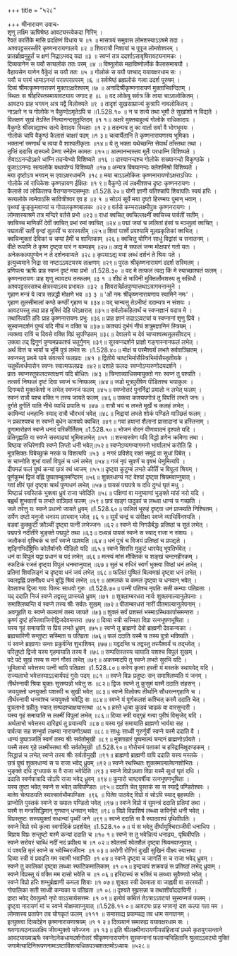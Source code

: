+++
title = "५२८"

+++
श्रीनारायण उवाच-  
शृणु लक्ष्मि ऋषिश्रेष्ठ आवट्यस्त्वेकदा गिरिम् ।  
रैवतं कार्तिके मासि प्रदक्षिणं विधाय च ॥१ ॥
मासत्रयं समुवास लोमशस्याऽऽश्रमे तदा ।  
अश्वपट्टसरस्तीरे कृष्णनारायणालये ॥२ ॥
शिवरात्रौ निशायां च पुपूज लोमशेश्वरम् ।  
प्रातर्ब्राह्ममुहूर्तं च क्षणं निद्राऽभवद् यदा ॥३ ॥
स्वप्नं तत्र ददर्शाऽसावृषिरावट्यनामकः ।  
दिव्ययानेन स ययौ सत्यलोकं ततः परम् ॥४ ॥
विष्णुलोकं महाविष्णोर्लोकं कैलासमाययौ ।  
वैहायसेन यानेन वैकुॆठं स ययौ ततः ॥५ ॥
गोलोकं स ययौ पश्चाद् ययावक्षरधाम सः ।  
ययौ च परमं धामाऽनन्तं परात्परात्परम् ॥६ ॥
सर्वश्रेष्ठं ब्रह्मलोकं गत्वा ददर्श पूरुषम् ।  
दिव्यं श्रीमत्कृष्णनारायणं मुक्ताऽक्षरेश्वरम् ॥७ ॥
अनादिश्रीकृष्णनारायणं मुक्ताभिवन्दितम् ।  
स्थितः स श्रीहरिस्तस्मायावट्याय जगाद ह ॥८ ॥
वद लोकेषु सर्वत्र किं त्वया चाऽवलोकितम् ।  
आवट्यः प्राह भगवन् अत्र यद्वै विलोक्यते ॥९ ॥
तादृशं सुखसाम्राज्यं कुत्रापि नावलोकितम् ।  
नाऽक्षरे न च गोलोके न वैकुण्ठेऽमृतेऽपि च ॥1.528.१० ॥
न च सत्ये तथा भूमौ ते सुखांशो न विद्यते ।  
विलक्षणं सुखं तेऽस्ति नित्यानन्दसुतृप्तिदम् ॥१ १॥
अक्षरे मुक्तबाहुल्यं गोलोके राधिकादयः ।  
वैकुण्ठे श्रीरमाद्याश्च सत्ये देवादयः स्थिताः ॥१ २॥
तदन्यत्र तु का वार्ता सर्वा वै भोगभूमयः ।  
गोलोकं चापि वैकुण्ठं कैलासं चाक्षरं पदम् ॥१ ३॥
चत्वार्येतानि ते कृष्णनारायणस्य भूमिकाः ।  
भक्तानां रमणार्थं च त्वया वै शाश्वतीकृताः ॥१४॥
ये तु भक्ता यथेच्छन्ति सेवार्थं ताँस्तथा तथा ।  
तृप्तिं ददासि दास्यत्वे प्रेम्णा स्नेहेन कामतः ॥१५॥
आत्मानन्दस्तव मूर्तेः परधाम्नि विशिष्यते ।  
सेवाऽऽनन्दोऽक्षरे धाम्नि तदन्येभ्यो विशिष्यते ॥१६ ॥
दास्यानन्दश्च गोलोके सख्यानन्दो विकुण्ठके ।  
पूजाऽऽनन्दः सत्यलोके यथायोग्यं विशिष्यते ॥१७॥
अन्यत्र विषयानन्दः क्लेशमिश्रो विशिष्यते ।  
मया दृष्टोऽत्र भगवन् स एवाऽक्षरधामनि ॥१८॥
मया चाऽऽलोकितः कृष्णनारायणोऽक्षराऽधिपः ।  
गोलोके त्वं राधिकेशः कृष्णन्रायण ईक्षितः ॥१ ९॥
वैकुण्ठे त्वं लक्ष्मीशश्च दृष्टः कृष्णनरायणः ।  
कैलासे त्वं लोकितश्च वैराग्यानन्दसम्भृतः ॥1.528.२०॥
योगी ज्ञानी यतिश्चापि शिवापतिः स्वयं हरिः ।  
सत्यलोके त्वमेवाऽसि सावित्रीश्वर एव ह ॥२ १ ॥
सोऽयं सूर्ये मया दृष्टो हिरण्मयः पुमान् भवान् ।  
पृथ्व्यां कुङ्कुमवाप्यां च गोपालकृष्णबालकः ॥२२॥
वर्तसे कम्भरालक्ष्मीपुत्रः कृष्णनरायणः ।  
लोमशस्याश्रमे तत्र मन्दिरे वर्तसे प्रभो ॥२३॥
राधां क्वचित् क्वचिल्लक्ष्मीं क्वचिच्च पार्वतीं सतीम् ।  
क्वचिच्च माणिकीं देवीं क्वचित् प्रभां रमां क्वचित् ॥२४॥
पद्मां जयां च ललितां हंसां च मञ्जुलां क्वचित् ।  
पद्मावतीं सतीं वृन्दां तुलसीं च सरस्वतीम् ॥२५॥
शिवां पार्श्वे प्रपश्यामि मूलप्रकृतिकां क्वचित् ।  
क्वचिन्मुक्तां देविकां च चम्पां हैमीं च शान्तिकाम् ॥२६॥
क्वचित्तु योगिनं साधुं विद्वांसं च सनातनम् ।  
वीक्षे रूपाणि ते कृष्ण दृष्ट्वा पारं न याम्यहम् ॥२७॥
अद्य मे सफलं जन्म मोक्षपारं गतो यतः ।  
अनेककल्पपुण्येन न ते दर्शनमाप्यते ॥२८॥
कृपयाऽद्य मया लब्धं दर्शनं ते श्रियः पते ।  
इत्युच्यमाने निद्रा सा नष्टाऽऽवटयस्य तत्क्षणम् ॥२९॥
पुरतः श्रीकृष्णनारायणं ददर्श सस्मितम् ।  
प्रणिपत्य ऋषिः प्राह स्वप्नं दृष्टं मया प्रभो ॥1.528.३० ॥
वद मे तत्फलं त्वद्य किं मे स्याच्छाश्वतं फलम् ।  
कृष्णनारायणः प्राह शृणु त्वावट्य तत्फलम् ॥३ १ ॥
शीघ्रं ते भाविनी मुक्तिर्लोमशस्य तु सन्निधौ ।  
अश्वपट्टसरसश्च क्षेत्रस्याऽस्य प्रभावतः ॥३२ ॥
शिवरात्रेर्व्रतपुण्यात्तथाऽत्रागमनान्मुने ।  
गृहाण मन्त्रं ये त्वत्र सन्नद्धौ मोक्षणे भव ॥३ ३ ॥
'ओं नमः श्रीकृष्णनारायणाय स्वामिने नमः' ।  
गृहाण तुलसीमालां कण्ठे कण्ठीं गृहाण च ॥३४॥
वद् चान्यत्तु तेऽभीष्टं ददाम्यत्र न संशयः ।  
आवट्यस्तु तदा प्राह मुक्तिं देहि परेऽक्षरात् ॥३५॥
सर्वलोकहितार्थं च स्वप्नज्ञानं वदात्र मे ।  
तथास्त्विति हरिः प्राह कृष्णनारायणः प्रभुः ॥३६॥
प्राह ज्ञानं तदाऽऽवट्यां य स्वप्नानां शृणु प्रिये ।  
सुस्वप्नदर्शनं पुण्यं यदि नीचं न वक्ति च ॥३७॥
काश्यपं दुर्भगं नीचं शत्रुमज्ञानिनं स्त्रियम् ।  
त्यक्त्वा रात्रिं च दिवसे वक्ति विप्रं सुपण्डितम् ॥३८॥
देवालये च देवं चाप्यश्वत्थतुलसीवटम् ।  
उक्त्वा तद् द्विगुणं पुण्यमप्रकाश्यं चतुर्गुणम् ॥३९॥
सुस्वप्नदर्शने प्राज्ञो गङ्गास्नानफलं लभेत् ।  
अर्थं वित्तं च भार्यां च भूमिं पुत्रं लभेत सः ॥1.528.४०॥
मोक्षं च परमैश्वर्यं लभते सर्ववाञ्छितम् ।  
स्वप्नस्तु प्रथमे यामे संवत्सरे फलप्रदः ॥४१ ॥
द्वितीये चाष्टभिर्मासैस्त्रिभिर्मासैस्तृतीयके ।  
चतुर्थेत्वर्धमासेन स्वप्नः स्वात्मफलप्रदः ॥४२॥
दशाहे फलदः स्वप्नोऽप्यरुणोदयदर्शने ।  
प्रातः स्वप्नस्तुफलदस्तत्क्षणं यदि बोधितः ॥४३ ॥
चिन्ताव्याधिसमायुक्तो नरः स्वप्नं तु पश्यति ।  
तत्सर्वं निष्फलं दृष्टं दिवा स्वप्नं च निष्फलम् ॥४४॥
जडो मूत्रपुरीषेण पीडितश्च भयाकुलः ।  
दिगम्बरो मुक्तकेशो न लभेत् स्वप्नजं फलम् ॥४५॥
स्वप्नोत्तरं पुनर्निद्रां प्रयातो न लभेत् फलम् ।  
स्वप्नं रात्रौ यश्च वक्ति न तस्य जायते फलम् ॥४६॥
उक्त्वा काश्यपगोत्रं तु विपत्तिं लभते जनः ।  
दुर्गते दुर्गतिं याति नीचे व्याधिं प्रयाति च ॥४७ ॥
रात्रौ भयं च लभते मूर्खे च कलहं लभेत् ।  
कामिन्यां धनहानिः स्याद् रात्रौ चौरभयं भवेत् ॥४८॥
निद्रायां लभते शोकं पण्डिते वाञ्छितं फलम् ।  
न प्रकाश्यश्च स स्वप्नो बुधेन काश्यपे क्वचित् ॥४९॥
गवां हयानां शैलानां प्रासादानां च हस्तिनाम् ।  
द्रूणामारोहणं स्वप्ने धनदं परिकीर्तितम् ॥1.528.५०॥
भोजनं रोदनं वीणावादनं दृश्यते यदि ।  
प्रतिगृह्णाति वा स्वप्ने सस्याढ्यां भूमिमालभेत् ॥५१ ॥
शस्त्रास्त्रेण यदि विद्धो व्रणेन क्रमिणा तथा ।  
विष्ठया रुधिरेणापि स्वप्ने लिप्तो धनी भवेत्॥५२॥
स्वप्नेऽप्यगम्यागमनो भार्यालाभं करोति हि ।  
मूत्रसिक्तः पिबेच्छुक्रं नरकं च विशत्यपि ॥५३ ॥
नगरं प्रविशेद् रक्तं समुद्रं वा सुधां पिबेत् ।  
स चाप्नोति शुभां वार्तां विपुलं च धनं लभेत् ॥५४॥
गजं नृपं सुवर्णं च वृषभं धेनुमित्यपि ।  
दीपमन्नं फलं पुष्पं कन्यां छत्रं रथं ध्वजम् ॥५५॥
दृष्ट्वा कुटुम्बं लभते कीर्तिं च विपुलां श्रियम् ।  
पूर्णकुम्भं द्विजं वह्निं पुष्पताम्बूलमन्दिरम् ॥५६॥
शुक्लधान्यं नटं वेश्यां दृष्ट्वा श्रियमवाप्नुयात् ।  
गवां क्षीरं घृतं दृष्ट्वा चार्थं पुण्यधनं लभेत् ॥५७॥
पायसं पद्मपत्रे च दधि दुग्धं घृतं मधु ।  
मिष्टान्नं स्वस्तिकं भुक्त्वा ध्रुवं राजा भवेदिति ॥५८॥
पक्षिणां वा मनुष्याणां भुङ्क्ते मांसं नरो यदि ।  
बह्वर्थं शुभवार्तां च लभते वाञ्छितं फलम् ॥५९॥
छत्रं खड्गं पादुकां च लब्ध्वा धान्यं च गच्छति ।  
जले तरेत्तु यः स्वप्ने प्रधानो जायते ध्रुवम् ॥1.528.६०॥
फलितं भूरुहं दृष्ट्वा धनं प्राप्स्यति निश्चितम् ।  
सर्पेण दष्टो मनुजो धनस्य लाभवान् भवेत् ॥६ १॥
सूर्यं चन्द्रं च संवीक्ष्य स्वप्ने व्याधिर्विनश्यति ।  
वडवां कुक्कुटीं क्रौञ्चीं दृष्ट्वा पत्नीं लभेज्जनः ॥६२॥
स्वप्ने यो निगडैर्बद्धः प्रतिष्ठां च सुतं लभेत् ।  
पद्मपत्रे नदीतीरे भुङ्क्ते पद्मपुटे तथा ॥६३॥
दध्यन्नं पायसं स्वप्ने स स्याद् राजा न संशयः ।  
जलौकसं वृश्चिकं च सर्पं स्वप्ने पप्रश्यति ॥६४॥
धनं पुत्रं च विजयं प्रतिष्ठां च प्रपद्यते ।  
शृङ्गिभिर्दंष्ट्रिभिः कोलैर्वानरैः पीडितो यदि ॥६५॥
स्वप्ने शिरसि मुकुटं धारयेद् भूपतिर्भवेत् ।  
धनं वा विपुलं यद्वा प्रधानं च पदं लभेत् ॥६६॥
मत्स्यं मांसं मौक्तिकं च शङ्खं चन्दनहीरकम् ।  
स्फटिकं रजतं दृष्ट्वा विपुलं धनमाप्नुयात् ॥६७॥
सुतं च रुधिरं स्वर्णं भुक्त्वा विष्ठां धनं लभेत् ।  
प्रतिमां शिवलिङ्गं च दृष्ट्वा धनं जयं लभेत् ॥६८॥
फलितं पुष्पितं बिल्वमाम्रं दृष्ट्वा धनं लभेत् ।  
ज्वलद्वह्निं प्रसमीक्ष्य धनं बुद्धिं श्रियं लभेत् ॥६९॥
आमलकं च कमलं दृष्ट्वा च धनवान् भवेत् ।  
देवताश्च द्विजा गावः पितरः साधवो गुरुः ॥1.528.७०॥
पत्नी पतिश्च नृपतिः सती कन्याः पतिव्रताः ।  
यद् ददाति निजं स्वप्ने तद्वस्तु प्राप्स्यते ध्रुवम् ॥७१ ॥
शुक्लाम्बरधरा नार्यः शुक्लमाल्यानुलेपनाः ।  
समाश्लिष्यन्ति यं स्वप्ने तस्य श्रीः सर्वतः सुखम् ॥७२॥
पीताम्बरधरां नारीं पीतमाल्यानुलेपनाम् ।  
अवगूहति यः स्वप्ने कल्याणं तस्य जायते ॥७३॥
शुक्लं सर्वं प्रशस्तं भस्माऽस्थिकार्पासमन्तरा ।  
कृष्णं दुष्टं हस्तिवाजिगोद्विजदेवमन्तरा ॥७४॥
दिव्या स्त्री सस्मिता विप्रा रत्नभूषणभूषिता ।  
यस्य गृहं समायाति स प्रियं लभते ध्रुवम् ॥७५॥
स्वप्ने तु ब्राह्मणो देवो ब्राह्मणी देवकन्यका ।  
ब्रह्मचारिणी सन्तुष्टा सस्मिता च पतिव्रता ॥७६॥
फलं ददाति यस्मै च तस्य पुत्रो भविष्यति ।  
यं स्वप्ने ब्राह्मणाः सन्तः प्रकुर्वन्ति शुभाशिषम् ॥७७॥
यद्वदन्ति च तद्वस्तु तस्यैश्वर्यं च तद्भवेत् ।  
परितुष्टो द्विजो यस्य गृहमायाति तस्य वै ॥७८॥
सम्पत्तिस्तस्य चायाति यशश्च विपुलं सुखम् ।  
पदे पदे सुखं तस्य स मानं गौरवं लभेत् ॥७९॥
अकस्मादपि तु स्वप्ने लभते सुरभिं यदि ।  
भूमिलाभो भवेत्तस्य पत्नी चापि पतिव्रता ॥1.528.८०॥
करेण कृत्वा हस्ती यं मस्तके स्थापयेद् यदि ।  
राज्यलाभो भवेत्तस्याऽऽचार्यपदं गुरोः पदम् ॥८१ ॥
स्वप्ने विप्रः प्रतुष्टः सन् समाश्लिष्यति यं जनम् ।  
तीर्थस्नायी श्रिया युक्तः सुसम्पन्नो भवेत्तु सः ॥८२॥
द्विजः स्वप्ने तु कुसुमं यस्मै ददाति संहसन् ।  
जययुक्तो धनयुक्तो यशस्वी च सुखी भवेत् ॥८३॥
स्वप्ने विलोक्य तीर्थानि सौधरत्नगृहाणि च ।  
तीर्थस्नायी धनवांश्च जययुक्तो भवेद्धि सः ॥८४॥
स्वप्ने यं पूर्णकलशं कश्चित् कस्मै ददाति चेत् ।  
पुत्रलाभो ग्रहीतुः स्यात् सम्पदश्चाक्षयास्तथा ॥८५॥
हस्ते धृत्वा कुडवं चाढकं वा वारसुन्दरी ।  
यस्य गृहं समायाति स लक्ष्मीं विपुलां लभेत् ॥८६॥
दिव्या स्त्री यद्गृहं गत्वा पुरीषं विसृजेद् यदि ।  
अर्थलाभो भवेत्तस्य दारिद्र्यं तु प्रयात्यपि ॥८७॥
यस्य गृहं समायाति ब्राह्मणो भार्यया सह ।  
पार्वत्या सह शम्भुर्वा लक्ष्म्या नारायणोऽथवा ॥८८॥
साधुः साध्वी गुरुर्गुर्वी स्वप्ने यस्मै ददाति वै ।  
धान्यं पुष्पाञ्जलिं स्वर्णं तस्य श्रीः सर्वतोमुखी ॥८९॥
मुक्ताहारं पुष्पमाल्यं चन्दनं ब्राह्मणोऽर्पयते ।  
यस्मै तस्य गृहे लक्ष्मीस्तथा श्रीः सर्वतोमुखी ॥1.528.९०॥
गोरोचनं पताकां च हरिद्रामिक्षुदण्डकम् ।  
सिद्धान्नं च लभेत् स्वप्ने तस्य श्रीः सर्वतोमुखी ॥९१॥
ब्राह्मणो ब्राह्मणी वापि ददाति यस्य मस्तके ।  
छत्रं पुष्पं शुक्लधान्यं स च राजा भवेद् ध्रुवम् ॥९२॥
स्वप्ने रथस्थितः शुक्लमाल्यलेपनशोभितः ।  
भुङ्क्ते दधि दुग्धपाकं स वै राजा भवेदिति ॥९३॥
स्वप्ने विप्रोऽथवा विप्रा यस्मै सुधां घृतं दधि ।  
ददाति स्वर्णपात्रादि सोऽपि राजा भवेद् ध्रुवम् ॥९४॥
कुमारो चाष्टवर्षीया रत्नभूषणभूषिता ।  
यस्य तुष्टा भवेत् स्वप्ने स भवेत् कविपण्डितः ॥९५॥
ददाति चेत् पुस्तकं सा स स्याद्वै पण्डितेश्वरः ।  
मातेव चेत्पाठयति स्यात्सार्वभौमपण्डितः ॥९६ ॥
पितेव पाठयेद् विप्रो यं सोऽपि स्याद् बृहस्पतिः ।  
प्राप्नोति पुस्तकं स्वप्ने स ख्यातः पण्डितो भवेत् ॥९७॥
स्वप्ने विप्रो यं सुमन्त्रं ददाति प्रतिमां तथा ।  
यस्मै स मन्त्रसिद्धिमान् गुणवान् धनवान् भवेत् ॥९८॥
विप्रो विप्राशिषं लब्ध्वा कविर्नृपो धनी भवेत् ।  
विप्रस्तुष्टः सस्ययुक्तां सधान्यां पृथ्वीं जने ॥९९॥
स्वप्ने ददाति स वै स्यादवश्यं पृथिवीपतिः ।  
स्वप्ने विप्रो रथे कृत्वा स्वर्गादिकं प्रदर्शयेत् ॥1.528.१० ०॥
यं स भवेतु दीर्घायुश्चिरञ्जीवी धनाधिपः ।  
विप्राय विप्रः सन्तुष्टो यस्मै कन्यां ददाति च ॥१० १॥
स्वप्ने स तु भवेन्नित्यं धनाढ्य\_ पृथिवीपतिः ।  
स्वप्ने सरोवरं चाब्धिं नदीं नदं प्रवीक्ष्य च ॥१ ०२॥
श्वेतसर्पं श्वेतशैलं दृष्ट्वा श्रियमवाप्नुयात् ।  
यं पश्यति मृतं स्वप्ने स भवेच्चिरजीवनः ॥१ ०३॥
अरोगी रोगिणं दुःखी सुखिनं वीक्ष्य स्यात्तथा ।  
दिव्या स्त्री यं प्रवदति मम स्वामी भवानिति ॥१ ०४॥
स्वप्ने दृष्ट्वा च जागर्ति स च राजा भवेद् ध्रुवम् ।  
स्वप्ने तु कालिकां दृष्ट्वा लब्ध्वा स्फटिकमालिकाम् ॥१ ०५॥
इन्द्रचापं शक्रवज्रं स प्रतिष्ठां लभेद् ध्रुवाम् ।  
स्वप्ने विप्रस्तु यं वक्ति मम दासो भवेति च ॥१ ०६॥
हरिदास्यं स भक्तिं च लब्ध्वा सुवैष्णवो भवेत् ।  
स्वप्ने विप्रो हरिः शम्भुर्ब्रह्माणी कमला शिवाः ॥१ ०७॥
शुक्ला स्त्री देवमाता वा जाह्नवी वा सरस्वती ।  
गोपालिका सती साध्वी कन्यका च पतिव्रता ॥१ ०८॥
दृश्यते सुप्रसन्ना च तथाशीर्वाददायिनी ।  
द्रष्टा भवेद् देवतुल्यो नृपो वाऽऽचार्यसत्तमः ॥१ ०९॥
इत्येवं कथितं तेऽत्राऽऽवट्य! सुस्वप्नजं फलम् ।  
दृष्ट्वा नारायणं मां च स्वप्ने मोक्षमवाप्नुयात् ॥1.528.११ ०॥
आवट्यः प्राह भगवन्! दश कल्पा गता मम ।  
लोमशस्य प्रतापेन तव योगकृतं फलम् ॥१११ ॥
समासाद्य प्रयाम्यद्य तव धाम सनातनम् ।  
इत्युक्त्वा दिव्यदेहेन कृष्णनारायणाश्रयम् ॥१ १ २॥
दिव्ययानं समारुह्य ययावक्षरधाम सः ।  
श्रवणात्पठनाल्लक्ष्मि जीवन्मुक्तो भवेज्जनः ॥१ १३॥
इति श्रीलक्ष्मीनारायणीयसंहितायां प्रथमे कृतयुगसन्ताने आवट्याख्यऋषेः स्वप्नेऽनेकधामदर्शनोत्तरं श्रीकृष्णनारायणेन सुस्वप्नानां फलान्यभिहितानि श्रुत्वाऽऽवट्यो मुक्तिं जगामेत्यादिनिरूपणनामाऽष्टाविंशत्यधिकपञ्चशततमोऽध्यायः ॥५२८॥
    
